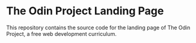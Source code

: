 # The Odin Project Landing Page

This repository contains the source code for the landing page of The Odin Project, a free web development curriculum.

